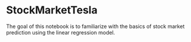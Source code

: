 # StockMarketTesla
The goal of this notebook is to familiarize with the basics of stock market prediction using the linear regression model.

